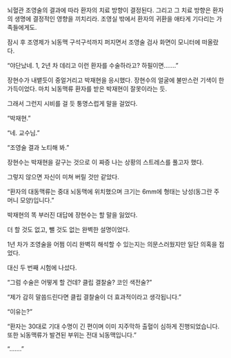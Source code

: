 뇌혈관 조영술의 결과에 따라 환자의 치료 방향이 결정된다. 그리고 그 치료 방향은 환자의 생명에 결정적인 영향을 끼치리라. 조영실 밖에서 환자의 귀환을 애타게 기다리는 가족들에게도.

잠시 후 조영제가 뇌동맥 구석구석까지 퍼지면서 조영술 검사 화면이 모니터에 떠올랐다.

“야단났네. 1, 2년 차 데리고 이런 환자를 수술하라고? 하필이면…….”

장현수가 내뱉듯이 중얼거리고 박재현을 응시했다. 장현수의 얼굴에 불만스런 기색이 한가득이었다. 마치 뇌동맥류 환자를 받은 박재현이 잘못이라는 듯.

그래서 그런지 시비를 걸 듯 퉁명스럽게 말을 걸었다.

“박재현.”

“네. 교수님.”

“조영술 결과 노티해 봐.”

장현수는 박재현을 갈구는 것으로 이 짜증 나는 상황의 스트레스를 풀고자 했다.

그렇지 않으면 자신이 미쳐 버릴 것만 같았다.

“환자의 대동맥류는 중대 뇌동맥에 위치했으며 크기는 6mm에 형태는 낭성(동그란 주머니 모양)입니다.”

박재현의 똑 부러진 대답에 장현수는 할 말을 잃었다.

더 할 것도 없고, 뺄 것도 없는 완벽한 설명이었다.

1년 차가 조영술을 어쩜 이리 완벽히 해석할 수 있는지는 의문스러웠지만 일단 의혹을 접었다.

대신 두 번째 시험에 나섰다.

“그럼 수술은 어떻게 할 건데? 클립 결찰술? 코인 색전술?”

“제가 감히 말씀드린다면 클립 결찰술이 더 효과적이라고 생각됩니다.”

“이유는?”

“환자는 30대로 기대 수명이 긴 편이며 이미 지주막하 출혈이 심하게 진행되었습니다. 또한 뇌동맥류가 발견된 부위는 전대 뇌동맥입니다.”

“…….”